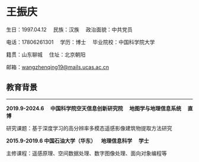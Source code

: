 # 王振庆

生日：1997.04.12 &emsp;民族：汉族 &emsp;政治面貌：中共党员

电话：17806261301 &emsp;学历：博士	&emsp;毕业院校：中国科学院大学

籍贯：山东聊城	&emsp;住址：北京朝阳

邮箱：wangzhenqing19@mails.ucas.ac.cn

## 教育背景 ##

---

**2019.9-2024.6 &emsp;中国科学院空天信息创新研究院 &emsp;地图学与地理信息系统 &emsp;直博**

研究课题：基于深度学习的高分辨率多模态遥感影像建筑物提取方法研究

**2015.9-2019.6 中国石油大学（华东）&emsp;地理信息科学 &emsp;学士**

主修课程：遥感原理、空间数据处理、数字图像处理、面向对象编程等

